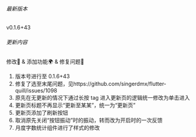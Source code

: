 ###### 最新版本
v0.1.6+43

###### 更新内容

修改📖️ & 添加功能🌍️ & 修复问题🔧️
1. 版本号进行至 0.1.6+43
2. 修复了选至末尾问题，见https://github.com/singerdmx/flutter-quill/issues/1098
3. 原先在无更新的情况下通过长按 tag 进入更新页的逻辑统一修改为单击进入
4. 更新页标题不再显示“更新至某某”，统一为“更新页”
5. 更新页添加了刷新按钮
6. 取消原先关闭“按钮振动”时的振动，转而改为开启时的一次反馈
7. 月度字数统计组件进行了样式的修改

